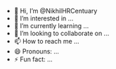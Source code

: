 - 👋 Hi, I’m @NikhilHRCentuary
- 👀 I’m interested in ...
- 🌱 I’m currently learning ...
- 💞️ I’m looking to collaborate on ...
- 📫 How to reach me ...
- 😄 Pronouns: ...
- ⚡ Fun fact: ...

<!---
NikhilHRCentuary/NikhilHRCentuary is a ✨ special ✨ repository because its `README.md` (this file) appears on your GitHub profile.
You can click the Preview link to take a look at your changes.
--->
